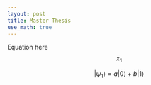 ```yaml
---
layout: post
title: Master Thesis
use_math: true
---
```


Equation here $$x_1$$

$$
   |\psi_1\rangle = a|0\rangle + b|1\rangle
$$
